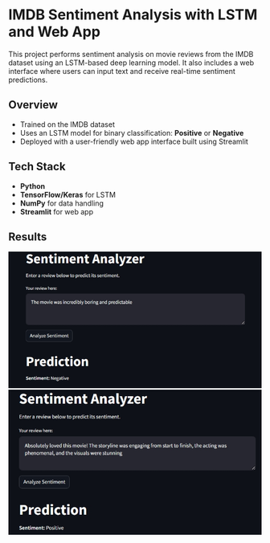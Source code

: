 # IMDB Sentiment Analysis with LSTM and Web App

This project performs sentiment analysis on movie reviews from the IMDB dataset using an LSTM-based deep learning model. It also includes a web interface where users can input text and receive real-time sentiment predictions.

## Overview

- Trained on the IMDB dataset
- Uses an LSTM model for binary classification: **Positive** or **Negative**
- Deployed with a user-friendly web app interface built using Streamlit

## Tech Stack

- **Python**
- **TensorFlow/Keras** for LSTM
- **NumPy** for data handling
- **Streamlit** for web app

## Results

![image1](image1.jpeg)
![Image2](Image2.jpeg)
